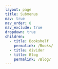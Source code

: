```yaml
---
layout: page
title: Submenus
nav: true
nav_order: 8
nav_exclude: true
dropdown: true
children:
  - title: Bookshelf
    permalink: /Books/
  - title: divider
  - title: Blog
    permalink: /Blog/
---
```


